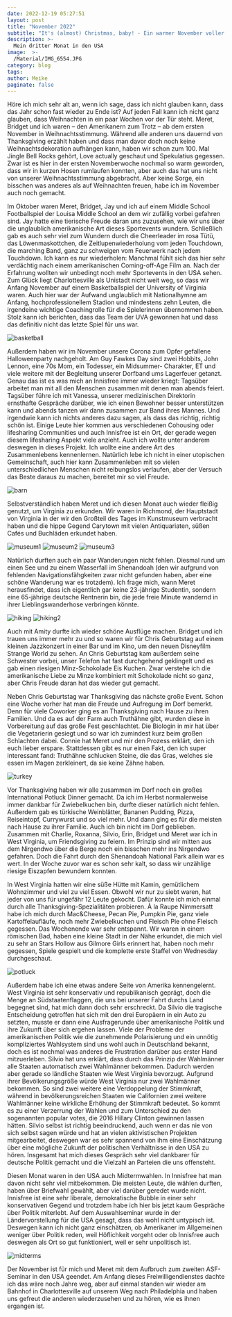 ```yaml
---
date: 2022-12-19 05:27:51
layout: post
title: "November 2022"
subtitle: "It's (almost) Christmas, baby! - Ein warmer November voller Weihnachten."
description: >-
  Mein dritter Monat in den USA
image:  >-
  /Material/IMG_6554.JPG
category: blog
tags:
author: Meike
paginate: false
---
```


Höre ich mich sehr alt an, wenn ich sage, dass ich nicht glauben kann, dass das Jahr schon fast wieder zu Ende ist? Auf jeden Fall kann ich nicht ganz glauben, dass Weihnachten in ein paar Wochen vor der Tür steht. Meret, Bridget und ich waren – den Amerikanern zum Trotz – ab dem ersten November in Weihnachtsstimmung. Während alle anderen uns dauernd von Thanksgiving erzählt haben und dass man davor doch noch keine Weihnachtsdekoration aufhängen kann, haben wir schon zum 100. Mal Jingle Bell Rocks gehört, Love actually geschaut und Spekulatius gegessen.  Zwar ist es hier in der ersten Novemberwoche nochmal so warm geworden, dass wir in kurzen Hosen rumlaufen konnten, aber auch das hat uns nicht von unserer Weihnachtsstimmung abgebracht. Aber keine Sorge, ein bisschen was anderes als auf Weihnachten freuen, habe ich im November auch noch gemacht.

Im Oktober waren Meret, Bridget, Jay und ich auf einem Middle School Footballspiel der Louisa Middle School an dem wir zufällig vorbei gefahren sind. Jay hatte eine tierische Freude daran uns zuzusehen, wie wir uns über die unglaublich amerikanische Art dieses Sportevents wundern. Schließlich gab es auch sehr viel zum Wundern durch die Cheerleader im rosa Tütü, das Löwenmaskottchen, die Zeitlupenwiederholung vom jeden Touchdown, die marching Band, ganz zu schweigen vom Feuerwerk nach jedem Touchdown. Ich kann es nur wiederholen: Manchmal fühlt sich das hier sehr verdächtig nach einem amerikanischen Coming-off-Age Film an. Nach der Erfahrung wollten wir unbedingt noch mehr Sportevents in den USA sehen. Zum Glück liegt Charlottesville als Unistadt nicht weit weg, so dass wir Anfang November auf einem Basketballspiel der University of Virginia waren. Auch hier war der Aufwand unglaublich mit Nationalhymne am Anfang, hochprofessionellem Stadion und mindestens zehn Leuten, die irgendeine wichtige Coachingrolle für die Spielerinnen übernommen haben. Stolz kann ich berichten, dass das Team der UVA gewonnen hat und dass das definitiv nicht das letzte Spiel für uns war.

<img src="/Material/IMG_6386 - Kopie.JPG" alt="basketball">

Außerdem haben wir im November unsere Corona zum Opfer gefallene Halloweenparty nachgeholt. Am Guy Fawkes Day sind zwei Hobbits, John Lennon, eine 70s Mom, ein Todesser, ein Midsummer- Charakter, ET und viele weitere mit der Begleitung unserer Dorfband ums Lagerfeuer getanzt. Genau das ist es was mich an Innisfree immer wieder kriegt: Tagsüber arbeitet man mit all den Menschen zusammen mit denen man abends feiert. Tagsüber führe ich mit Vanessa, unserer medizinischen Direktorin ernsthafte Gespräche darüber, wie ich einen Bewohner besser unterstützen kann und abends tanzen wir dann zusammen zur Band ihres Mannes. Und irgendwie kann ich nichts anderes dazu sagen, als dass das richtig, richtig schön ist. Einige Leute hier kommen aus verschiedenen Cohousing oder lifesharing Communities und auch Innisfree ist ein Ort, der gerade wegen diesem lifesharing Aspekt viele anzieht. Auch ich wollte unter anderem deswegen in dieses Projekt. Ich wollte eine andere Art des Zusammenlebens kennenlernen. Natürlich lebe ich nicht in einer utopischen Gemeinschaft, auch hier kann Zusammenleben mit so vielen unterschiedlichen Menschen nicht reibungslos verlaufen, aber der Versuch das Beste daraus zu machen, bereitet mir so viel Freude.

<img src="/Material/IMG_6505 - Kopie.JPG" alt="barn">

Selbstverständlich haben Meret und ich diesen Monat auch wieder fleißig genutzt, um Virginia zu erkunden. Wir waren in Richmond, der Hauptstadt von Virginia in der wir den Großteil des Tages im Kunstmuseum verbracht haben und die hippe Gegend Carytown mit vielen Antiquariaten, süßen Cafés und Buchläden erkundet haben. 

<img src="/Material/IMG_6542.JPG" alt="museum1">
<img src="/Material/IMG_6543.JPG" alt="museum2">
<img src="/Material/IMG_6551.JPG" alt="museum3">

Natürlich durften auch ein paar Wanderungen nicht fehlen. Diesmal rund um einen See und zu einem Wasserfall im Shenandoah (den wir aufgrund von fehlenden Navigationsfähgkeiten zwar nicht gefunden haben, aber eine schöne Wanderung war es trotzdem). Ich frage mich, wann Meret herausfindet, dass ich eigentlich gar keine 23-jährige Studentin, sondern eine 65-jährige deutsche Rentnerin bin, die jede freie Minute wandernd in ihrer Lieblingswanderhose verbringen könnte. 

<img src="/Material/IMG_6515.JPG" alt="hiking">
<img src="/Material/IMG_6589.JPG" alt="hiking2">

Auch mit Amity durfte ich wieder schöne Ausflüge machen. Bridget und ich trauen uns immer mehr zu und so waren wir für Chris Geburtstag auf einem kleinen Jazzkonzert in einer Bar und im Kino, um den neuen Disneyfilm Strange World zu sehen. An Chris Geburtstag kam außerdem seine Schwester vorbei, unser Telefon hat fast durchgehend geklingelt und es gab einen riesigen Minz-Schokolade Eis Kuchen. Zwar verstehe ich die amerikanische Liebe zu Minze kombiniert mit Schokolade nicht so ganz, aber Chris Freude daran hat das wieder gut gemacht. 

Neben Chris Geburtstag war Thanksgiving das nächste große Event. Schon eine Woche vorher hat man die Freude und Aufregung im Dorf bemerkt. Denn für viele Coworker ging es an Thanksgiving nach Hause zu ihren Familien. Und da es auf der Farm auch Truthähne gibt, wurden diese in Vorbereitung auf das große Fest geschlachtet. Die Biologin in mir hat über die Vegetarierin gesiegt und so war ich zumindest kurz beim großen Schlachten dabei. Connie hat Meret und mir den Prozess erklärt, den ich euch lieber erspare. Stattdessen gibt es nur einen Fakt, den ich super interessant fand: Truthähne schlucken Steine, die das Gras, welches sie essen im Magen zerkleinert, da sie keine Zähne haben. 

<img src="/Material/UJHA1806.JPG" alt="turkey">

Vor Thanksgiving haben wir alle zusammen im Dorf noch ein großes International Potluck Dinner gemacht. Da ich im Herbst normalerweise immer dankbar für Zwiebelkuchen bin, durfte dieser natürlich nicht fehlen. Außerdem gab es türkische Weinblätter, Bananen Pudding, Pizza, Reiseintopf, Currywurst und so viel mehr. Und dann ging es für die meisten nach Hause zu ihrer Familie. Auch ich bin nicht im Dorf geblieben. Zusammen mit Charlie, Roxanna, Silvio, Erin, Bridget und Meret war ich in West Virginia, um Friendsgiving zu feiern. Im Prinzip sind wir mitten aus dem Nirgendwo über die Berge noch ein bisschen mehr ins Nirgendwo gefahren. Doch die Fahrt durch den Shenandoah National Park allein war es wert. In der Woche zuvor war es schon sehr kalt, so dass wir unzählige riesige Eiszapfen bewundern konnten.

In West Virginia hatten wir eine süße Hütte mit Kamin, gemütlichem Wohnzimmer und viel zu viel Essen. Obwohl wir nur zu siebt waren, hat jeder von uns für ungefähr 12 Leute gekocht. Dafür konnte ich mich einmal durch alle Thanksgiving-Spezialitäten probieren. À la Raupe Nimmersatt habe ich mich durch Mac&Cheese, Pecan Pie, Pumpkin Pie, ganz viele Kartoffelaufläufe, noch mehr Zwiebelkuchen und Fleisch Pie ohne Fleisch gegessen. Das Wochenende war sehr entspannt. Wir waren in einem römischen Bad, haben eine kleine Stadt in der Nähe erkundet, die mich viel zu sehr an Stars Hollow aus Gilmore Girls erinnert hat, haben noch mehr gegessen, Spiele gespielt und die komplette erste Staffel von Wednesday durchgeschaut. 

<img src="/Material/IMG_6571.JPG" alt="potluck">

Außerdem habe ich eine etwas andere Seite von Amerika kennengelernt. West Virginia ist sehr konservativ und republikanisch geprägt, doch die Menge an Südstaatenflaggen, die uns bei unserer Fahrt durchs Land begegnet sind, hat mich dann doch sehr erschreckt. Da Silvio die tragische Entscheidung getroffen hat sich mit den drei Europäern in ein Auto zu setzten, musste er dann eine Ausfragerunde über amerikanische Politik und ihre Zukunft über sich ergehen lassen. Viele der Probleme der amerikanischen Politik wie die zunehmende Polarisierung und ein unnötig kompliziertes Wahlsystem sind uns wohl auch in Deutschland bekannt, doch es ist nochmal was anderes die Frustration darüber aus erster Hand mitzuerleben. Silvio hat uns erklärt, dass durch das Prinzip der Wahlmänner alle Staaten automatisch zwei Wahlmänner bekommen. Dadurch werden aber gerade so ländliche Staaten wie West Virginia bevorzugt. Aufgrund ihrer Bevölkerungsgröße würde West Virginia nur zwei Wahlmänner bekommen. So sind zwei weitere eine Verdoppelung der Stimmkraft, während in bevölkerungsreichen Staaten wie Californien zwei weitere Wahlmänner keine wirkliche Erhöhung der Stimmkraft bedeutet. So kommt es zu einer Verzerrung der Wahlen und zum Unterschied zu den sogenannten popular votes, die 2016 Hillary Clinton gewinnen lassen hätten. Silvio selbst ist richtig beeindruckend, auch wenn er das nie von sich selbst sagen würde und hat an vielen aktivistischen Projekten mitgearbeitet, deswegen war es sehr spannend von ihm eine Einschätzung über eine mögliche Zukunft der politischen Verhältnisse in den USA zu hören. Insgesamt hat mich dieses Gespräch sehr viel dankbarer für deutsche Politik gemacht und die Vielzahl an Parteien die uns offensteht. 

Diesen Monat waren in den USA auch Midtermwahlen. In Innisfree hat man davon nicht sehr viel mitbekommen. Die meisten Leute, die wählen durften, haben über Briefwahl gewählt, aber viel darüber geredet wurde nicht. Innisfree ist eine sehr liberale, demokratische Bubble in einer sehr konservativen Gegend und trotzdem habe ich hier bis jetzt kaum Gespräche über Politik miterlebt. Auf dem Auswahlseminar wurde in der Ländervorstellung für die USA gesagt, dass das wohl nicht untypisch ist. Deswegen kann ich nicht ganz einschätzen, ob Amerikaner im Allgemeinen weniger über Politik reden, weil Höflichkeit vorgeht oder ob Innisfree auch deswegen als Ort so gut funktioniert, weil er sehr unpolitisch ist.

<img src="/Material/IMG_6399.JPG" alt="midterms">

Der November ist für mich und Meret mit dem Aufbruch zum zweiten ASF-Seminar in den USA geendet. Am Anfang dieses Freiwilligendienstes dachte ich das wäre noch Jahre weg, aber auf einmal standen wir wieder am Bahnhof in Charlottesville auf unserem Weg nach Philadelphia und haben uns gefreut die anderen wiederzusehen und zu hören, wie es ihnen ergangen ist.

